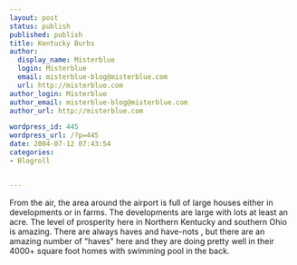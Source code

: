 ```yaml
---
layout: post
status: publish
published: publish
title: Kentucky Burbs
author:
  display_name: Misterblue
  login: Misterblue
  email: misterblue-blog@misterblue.com
  url: http://misterblue.com
author_login: Misterblue
author_email: misterblue-blog@misterblue.com
author_url: http://misterblue.com

wordpress_id: 445
wordpress_url: /?p=445
date: 2004-07-12 07:43:54
categories:
- Blogroll


---
```

<p>
    From the air, the area around the airport is full of
    large houses either in developments or in farms.
    The developments are large with lots at least an acre.
    The level of prosperity here in
    Northern Kentucky
    and southern Ohio is amazing.
    There are always
    haves
    and
    have-nots
    ,
    but there are an amazing number of "haves" here
    and they are doing pretty well in their 4000+
    square foot homes with swimming pool in the back.
</p>
